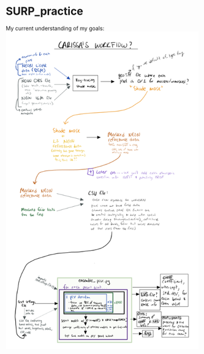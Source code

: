 # SURP_practice

My current understanding of my goals:
![alt text](https://github.com/cderanek/SURP_practice/blob/main/carissa_workflow.png)
